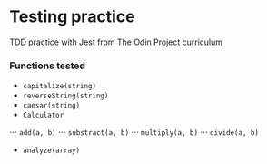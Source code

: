 # Testing practice

TDD practice with Jest from The Odin Project [curriculum](https://www.theodinproject.com/paths/full-stack-javascript/courses/javascript/lessons/testing-practice)

### Functions tested
- ```capitalize(string)```
- ```reverseString(string)```
- ```caesar(string)```
- ```Calculator```

⋅⋅⋅ ```add(a, b)```
⋅⋅⋅ ```substract(a, b)```
⋅⋅⋅ ```multiply(a, b)```
⋅⋅⋅ ```divide(a, b)```

- ```analyze(array)```
